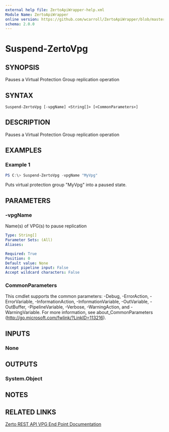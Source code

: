 ```yaml
---
external help file: ZertoApiWrapper-help.xml
Module Name: ZertoApiWrapper
online version: https://github.com/wcarroll/ZertoApiWrapper/blob/master/docs/Suspend-ZertoVpg.md
schema: 2.0.0
---
```


# Suspend-ZertoVpg

## SYNOPSIS
Pauses a Virtual Protection Group replication operation

## SYNTAX

```
Suspend-ZertoVpg [-vpgName] <String[]> [<CommonParameters>]
```

## DESCRIPTION
Pauses a Virtual Protection Group replication operation

## EXAMPLES

### Example 1
```powershell
PS C:\> Suspend-ZertoVpg -vpgName "MyVpg"
```

Puts virtual protection group "MyVpg" into a paused state.

## PARAMETERS

### -vpgName
Name(s) of VPG(s) to pause replication

```yaml
Type: String[]
Parameter Sets: (All)
Aliases:

Required: True
Position: 0
Default value: None
Accept pipeline input: False
Accept wildcard characters: False
```

### CommonParameters
This cmdlet supports the common parameters: -Debug, -ErrorAction, -ErrorVariable, -InformationAction, -InformationVariable, -OutVariable, -OutBuffer, -PipelineVariable, -Verbose, -WarningAction, and -WarningVariable.
For more information, see about_CommonParameters (http://go.microsoft.com/fwlink/?LinkID=113216).

## INPUTS

### None
## OUTPUTS

### System.Object
## NOTES

## RELATED LINKS
[Zerto REST API VPG End Point Documentation](http://s3.amazonaws.com/zertodownload_docs/Latest/Zerto%20Virtual%20Replication%20Zerto%20Virtual%20Manager%20%28ZVM%29%20-%20vSphere%20Online%20Help/RestfulAPIs/StatusAPIs.5.100.html#)
